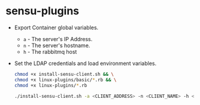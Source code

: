 # sensu-plugins
- Export Container global variables.

    - `a` - The server's IP Address.
    - `n` - The server's hostname.
    - `h` - The rabbitmq host

- Set the LDAP credentials and load environment variables.

    ```bash
	chmod +x install-sensu-client.sh && \
	chmod +x linux-plugins/basic/*.rb && \
    chmod +x linux-plugins/*.rb 
	
    ./install-sensu-client.sh -a <CLIENT_ADDRESS> -n <CLIENT_NAME> -h <RABBITMQ_HOST>
    ```